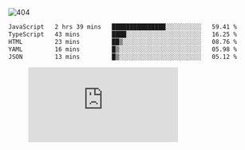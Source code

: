 ![404](https://user-images.githubusercontent.com/378023/89412096-6f759d80-d761-11ea-8c57-84b30ef3f2b1.png)

<!--START_SECTION:waka-->

```txt
JavaScript   2 hrs 39 mins   ███████████████░░░░░░░░░░   59.41 %
TypeScript   43 mins         ████░░░░░░░░░░░░░░░░░░░░░   16.25 %
HTML         23 mins         ██▒░░░░░░░░░░░░░░░░░░░░░░   08.76 %
YAML         16 mins         █▒░░░░░░░░░░░░░░░░░░░░░░░   05.98 %
JSON         13 mins         █▒░░░░░░░░░░░░░░░░░░░░░░░   05.12 %
```

<!--END_SECTION:waka-->
<figure><embed src="https://wakatime.com/share/@018b853e-267a-435d-a858-33e2b098b9d7/f3c3aa68-553a-4373-a9f9-2d456f62f780.svg"></embed></figure>
